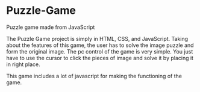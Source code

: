 # Puzzle-Game
Puzzle game made from JavaScript


The Puzzle Game project is simply in HTML, CSS, and JavaScript. Taking about the features of this game, the user has to solve the image puzzle and form the original image. The pc control of the game is very simple. You just have to use the cursor to click the pieces of image and solve it by placing it in right place.

This game includes a lot of javascript for making the functioning of the game.
